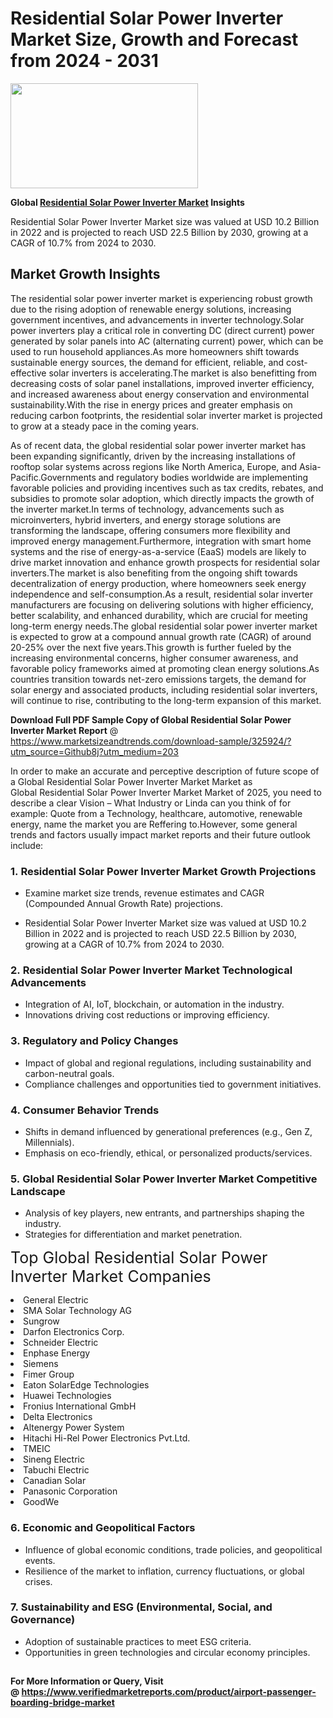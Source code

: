 <H1>Residential Solar Power Inverter Market Size, Growth and Forecast from 2024 - 2031</H1><img class="aligncenter size-medium wp-image-584254" src="https://thirdeyenews.in/wp-content/uploads/2024/09/Global-Market-Research-300x168.jpeg" alt="" width="300" height="168" /><p><strong>Global&nbsp;<a href="https://www.marketsizeandtrends.com/download-sample/325924/?utm_source=Github8j?utm_medium=203">Residential Solar Power Inverter Market</a> Insights</strong></p><p>Residential Solar Power Inverter Market size was valued at USD 10.2 Billion in 2022 and is projected to reach USD 22.5 Billion by 2030, growing at a CAGR of 10.7% from 2024 to 2030.</p><p><h2>Market Growth Insights</h2> <p>The residential solar power inverter market is experiencing robust growth due to the rising adoption of renewable energy solutions, increasing government incentives, and advancements in inverter technology.Solar power inverters play a critical role in converting DC (direct current) power generated by solar panels into AC (alternating current) power, which can be used to run household appliances.As more homeowners shift towards sustainable energy sources, the demand for efficient, reliable, and cost-effective solar inverters is accelerating.The market is also benefitting from decreasing costs of solar panel installations, improved inverter efficiency, and increased awareness about energy conservation and environmental sustainability.With the rise in energy prices and greater emphasis on reducing carbon footprints, the residential solar inverter market is projected to grow at a steady pace in the coming years.</p> <p>As of recent data, the global residential solar power inverter market has been expanding significantly, driven by the increasing installations of rooftop solar systems across regions like North America, Europe, and Asia-Pacific.Governments and regulatory bodies worldwide are implementing favorable policies and providing incentives such as tax credits, rebates, and subsidies to promote solar adoption, which directly impacts the growth of the inverter market.In terms of technology, advancements such as microinverters, hybrid inverters, and energy storage solutions are transforming the landscape, offering consumers more flexibility and improved energy management.Furthermore, integration with smart home systems and the rise of energy-as-a-service (EaaS) models are likely to drive market innovation and enhance growth prospects for residential solar inverters.The market is also benefiting from the ongoing shift towards decentralization of energy production, where homeowners seek energy independence and self-consumption.As a result, residential solar inverter manufacturers are focusing on delivering solutions with higher efficiency, better scalability, and enhanced durability, which are crucial for meeting long-term energy needs.The global residential solar power inverter market is expected to grow at a compound annual growth rate (CAGR) of around 20-25% over the next five years.This growth is further fueled by the increasing environmental concerns, higher consumer awareness, and favorable policy frameworks aimed at promoting clean energy solutions.As countries transition towards net-zero emissions targets, the demand for solar energy and associated products, including residential solar inverters, will continue to rise, contributing to the long-term expansion of this market.</p><p><span class=""><strong>Download Full PDF Sample Copy of Global Residential Solar Power Inverter Market Report</strong> @ <a href="https://www.marketsizeandtrends.com/download-sample/325924/?utm_source=Github8j?utm_medium=203" target="_blank">https://www.marketsizeandtrends.com/download-sample/325924/?utm_source=Github8j?utm_medium=203</a></span></p><p>In order to make an accurate and perceptive description of future scope of a Global&nbsp;Residential Solar Power Inverter Market Market as Global&nbsp;Residential Solar Power Inverter Market Market of 2025, you need to describe a clear Vision &ndash; What Industry or Linda can you think of for example: Quote from a Technology, healthcare, automotive, renewable energy, name the market you are Reffering to.However, some general trends and factors usually impact market reports and their future outlook include:</p><h3>1.&nbsp;<strong>Residential Solar Power Inverter Market Growth Projections</strong></h3><ul><li>Examine market size trends, revenue estimates and CAGR (Compounded Annual Growth Rate) projections.</li><li><p>Residential Solar Power Inverter Market size was valued at USD 10.2 Billion in 2022 and is projected to reach USD 22.5 Billion by 2030, growing at a CAGR of 10.7% from 2024 to 2030.</p></li></ul><h3>2.&nbsp;<strong>Residential Solar Power Inverter Market Technological Advancements</strong></h3><ul><li>Integration of AI, IoT, blockchain, or automation in the industry.</li><li>Innovations driving cost reductions or improving efficiency.</li></ul><h3>3.&nbsp;<strong>Regulatory and Policy Changes</strong></h3><ul><li>Impact of global and regional regulations, including sustainability and carbon-neutral goals.</li><li>Compliance challenges and opportunities tied to government initiatives.</li></ul><h3>4.&nbsp;<strong>Consumer Behavior Trends</strong></h3><ul><li>Shifts in demand influenced by generational preferences (e.g., Gen Z, Millennials).</li><li>Emphasis on eco-friendly, ethical, or personalized products/services.</li></ul><h3>5.&nbsp;<strong>Global Residential Solar Power Inverter Market Competitive Landscape</strong></h3><ul><li>Analysis of key players, new entrants, and partnerships shaping the industry.</li><li>Strategies for differentiation and market penetration.</li></ul><p data-pm-slice="1 1 []"><span style="color: inherit; font-family: inherit; font-size: 25px;">Top Global Residential Solar Power Inverter Market Companies</span></p><div class="" data-test-id=""><p><li>General Electric</li><li> SMA Solar Technology AG</li><li> Sungrow</li><li> Darfon Electronics Corp.</li><li> Schneider Electric</li><li> Enphase Energy</li><li> Siemens</li><li> Fimer Group</li><li> Eaton SolarEdge Technologies</li><li> Huawei Technologies</li><li> Fronius International GmbH</li><li> Delta Electronics</li><li> Altenergy Power System</li><li> Hitachi Hi-Rel Power Electronics Pvt.Ltd.</li><li> TMEIC</li><li> Sineng Electric</li><li> Tabuchi Electric</li><li> Canadian Solar</li><li> Panasonic Corporation</li><li> GoodWe</li></p></div><h3>6.&nbsp;<strong>Economic and Geopolitical Factors</strong></h3><ul><li>Influence of global economic conditions, trade policies, and geopolitical events.</li><li>Resilience of the market to inflation, currency fluctuations, or global crises.</li></ul><h3>7.&nbsp;<strong>Sustainability and ESG (Environmental, Social, and Governance)</strong></h3><ul><li>Adoption of sustainable practices to meet ESG criteria.</li><li>Opportunities in green technologies and circular economy principles.</li></ul><h2><strong style="font-size: 14px;">For More Information or Query, Visit @&nbsp;</strong><a style="background-color: #ffffff; font-size: 14px;" href="https://www.marketsizeandtrends.com/report/residential-solar-power-inverter-market/" target="_blank">https://www.verifiedmarketreports.com/product/airport-passenger-boarding-bridge-market</a></h2>